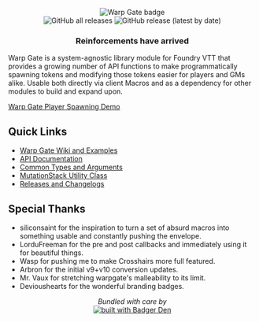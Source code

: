 <p align="center">
<img src="https://storage.googleapis.com/badgerwerks/branding/warpgate-badge-sm.webp" title="Warp Gate badge"><br>
<img alt="GitHub all releases" src="https://img.shields.io/github/v/release/trioderegion/warpgate?color=blue&label=release"> <img alt="GitHub release (latest by date)" src="https://img.shields.io/github/downloads/trioderegion/warpgate/latest/module.zip?color=blue&label=downloads%20%28latest%29">
</p>
<h3 align="center">  Reinforcements have arrived   </h3>


Warp Gate is a system-agnostic library module for Foundry VTT that provides a growing number of API functions to make programmatically spawning tokens and modifying those tokens easier for players and GMs alike. Usable both directly via client Macros and as a dependency for other modules to build and expand upon.

[Warp Gate Player Spawning Demo](https://user-images.githubusercontent.com/14878515/127940403-40301919-8a12-42e0-b3c4-7711f6e64b3b.mp4)

## Quick Links
- [Warp Gate Wiki and Examples](https://github.com/trioderegion/warpgate/wiki)
- [API Documentation](https://trioderegion.github.io/warpgate/warpgate.html)
- [Common Types and Arguments](https://trioderegion.github.io/warpgate/global.html)
- [MutationStack Utility Class](https://trioderegion.github.io/warpgate/MutationStack.html)
- [Releases and Changelogs](https://github.com/trioderegion/warpgate/releases)

## Special Thanks
* siliconsaint for the inspiration to turn a set of absurd macros into something usable and constantly pushing the envelope.
* LorduFreeman for the pre and post callbacks and immediately using it for beautiful things.
* Wasp for pushing me to make Crosshairs more full featured.
* Arbron for the initial v9+v10 conversion updates.
* Mr. Vaux for stretching warpgate's malleability to its limit.
* Devioushearts for the wonderful branding badges.

<p align="center">
<em>Bundled with care by</em>
<br>
<a href="https://www.npmjs.com/package/rollup-config-badger-den">
<img alt="built with Badger Den" src="https://storage.googleapis.com/badgerwerks/branding/badger-den-badge-sm.webp">
</a>
</p>
